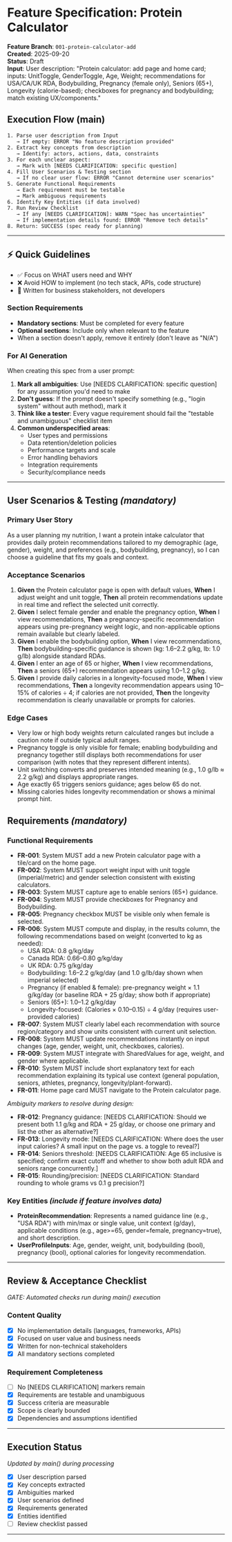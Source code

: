 # Feature Specification: Protein Calculator

**Feature Branch**: `001-protein-calculator-add`  
**Created**: 2025-09-20  
**Status**: Draft  
**Input**: User description: "Protein calculator: add page and home card; inputs: UnitToggle, GenderToggle, Age, Weight; recommendations for USA/CA/UK RDA, Bodybuilding, Pregnancy (female only), Seniors (65+), Longevity (calorie-based); checkboxes for pregnancy and bodybuilding; match existing UX/components."

## Execution Flow (main)

```
1. Parse user description from Input
   → If empty: ERROR "No feature description provided"
2. Extract key concepts from description
   → Identify: actors, actions, data, constraints
3. For each unclear aspect:
   → Mark with [NEEDS CLARIFICATION: specific question]
4. Fill User Scenarios & Testing section
   → If no clear user flow: ERROR "Cannot determine user scenarios"
5. Generate Functional Requirements
   → Each requirement must be testable
   → Mark ambiguous requirements
6. Identify Key Entities (if data involved)
7. Run Review Checklist
   → If any [NEEDS CLARIFICATION]: WARN "Spec has uncertainties"
   → If implementation details found: ERROR "Remove tech details"
8. Return: SUCCESS (spec ready for planning)
```

---

## ⚡ Quick Guidelines

- ✅ Focus on WHAT users need and WHY
- ❌ Avoid HOW to implement (no tech stack, APIs, code structure)
- 👥 Written for business stakeholders, not developers

### Section Requirements

- **Mandatory sections**: Must be completed for every feature
- **Optional sections**: Include only when relevant to the feature
- When a section doesn't apply, remove it entirely (don't leave as "N/A")

### For AI Generation

When creating this spec from a user prompt:

1. **Mark all ambiguities**: Use [NEEDS CLARIFICATION: specific question] for any assumption you'd need to make
2. **Don't guess**: If the prompt doesn't specify something (e.g., "login system" without auth method), mark it
3. **Think like a tester**: Every vague requirement should fail the "testable and unambiguous" checklist item
4. **Common underspecified areas**:
   - User types and permissions
   - Data retention/deletion policies
   - Performance targets and scale
   - Error handling behaviors
   - Integration requirements
   - Security/compliance needs

---

## User Scenarios & Testing _(mandatory)_

### Primary User Story

As a user planning my nutrition, I want a protein intake calculator that provides daily protein recommendations tailored to my demographic (age, gender), weight, and preferences (e.g., bodybuilding, pregnancy), so I can choose a guideline that fits my goals and context.

### Acceptance Scenarios

1. **Given** the Protein calculator page is open with default values, **When** I adjust weight and unit toggle, **Then** all protein recommendations update in real time and reflect the selected unit correctly.
2. **Given** I select female gender and enable the pregnancy option, **When** I view recommendations, **Then** a pregnancy-specific recommendation appears using pre-pregnancy weight logic, and non-applicable options remain available but clearly labeled.
3. **Given** I enable the bodybuilding option, **When** I view recommendations, **Then** bodybuilding-specific guidance is shown (kg: 1.6–2.2 g/kg, lb: 1.0 g/lb) alongside standard RDAs.
4. **Given** I enter an age of 65 or higher, **When** I view recommendations, **Then** a seniors (65+) recommendation appears using 1.0–1.2 g/kg.
5. **Given** I provide daily calories in a longevity-focused mode, **When** I view recommendations, **Then** a longevity recommendation appears using 10–15% of calories ÷ 4; if calories are not provided, **Then** the longevity recommendation is clearly unavailable or prompts for calories.

### Edge Cases

- Very low or high body weights return calculated ranges but include a caution note if outside typical adult ranges.
- Pregnancy toggle is only visible for female; enabling bodybuilding and pregnancy together still displays both recommendations for user comparison (with notes that they represent different intents).
- Unit switching converts and preserves intended meaning (e.g., 1.0 g/lb ≈ 2.2 g/kg) and displays appropriate ranges.
- Age exactly 65 triggers seniors guidance; ages below 65 do not.
- Missing calories hides longevity recommendation or shows a minimal prompt hint.

## Requirements _(mandatory)_

### Functional Requirements

- **FR-001**: System MUST add a new Protein calculator page with a tile/card on the home page.
- **FR-002**: System MUST support weight input with unit toggle (imperial/metric) and gender selection consistent with existing calculators.
- **FR-003**: System MUST capture age to enable seniors (65+) guidance.
- **FR-004**: System MUST provide checkboxes for Pregnancy and Bodybuilding.
- **FR-005**: Pregnancy checkbox MUST be visible only when female is selected.
- **FR-006**: System MUST compute and display, in the results column, the following recommendations based on weight (converted to kg as needed):
  - USA RDA: 0.8 g/kg/day
  - Canada RDA: 0.66–0.80 g/kg/day
  - UK RDA: 0.75 g/kg/day
  - Bodybuilding: 1.6–2.2 g/kg/day (and 1.0 g/lb/day shown when imperial selected)
  - Pregnancy (if enabled & female): pre-pregnancy weight × 1.1 g/kg/day (or baseline RDA + 25 g/day; show both if appropriate)
  - Seniors (65+): 1.0–1.2 g/kg/day
  - Longevity-focused: (Calories × 0.10–0.15) ÷ 4 g/day (requires user-provided calories)
- **FR-007**: System MUST clearly label each recommendation with source region/category and show units consistent with current unit selection.
- **FR-008**: System MUST update recommendations instantly on input changes (age, gender, weight, unit, checkboxes, calories).
- **FR-009**: System MUST integrate with SharedValues for age, weight, and gender where applicable.
- **FR-010**: System MUST include short explanatory text for each recommendation explaining its typical use context (general population, seniors, athletes, pregnancy, longevity/plant-forward).
- **FR-011**: Home page card MUST navigate to the Protein calculator page.

_Ambiguity markers to resolve during design:_

- **FR-012**: Pregnancy guidance: [NEEDS CLARIFICATION: Should we present both 1.1 g/kg and RDA + 25 g/day, or choose one primary and list the other as alternative?]
- **FR-013**: Longevity mode: [NEEDS CLARIFICATION: Where does the user input calories? A small input on the page vs. a toggle to reveal?]
- **FR-014**: Seniors threshold: [NEEDS CLARIFICATION: Age 65 inclusive is specified; confirm exact cutoff and whether to show both adult RDA and seniors range concurrently.]
- **FR-015**: Rounding/precision: [NEEDS CLARIFICATION: Standard rounding to whole grams vs 0.1 g precision?]

### Key Entities _(include if feature involves data)_

- **ProteinRecommendation**: Represents a named guidance line (e.g., "USA RDA") with min/max or single value, unit context (g/day), applicable conditions (e.g., age>=65, gender=female, pregnancy=true), and short description.
- **UserProfileInputs**: Age, gender, weight, unit, bodybuilding (bool), pregnancy (bool), optional calories for longevity recommendation.

---

## Review & Acceptance Checklist

_GATE: Automated checks run during main() execution_

### Content Quality

- [x] No implementation details (languages, frameworks, APIs)
- [x] Focused on user value and business needs
- [x] Written for non-technical stakeholders
- [x] All mandatory sections completed

### Requirement Completeness

- [ ] No [NEEDS CLARIFICATION] markers remain
- [x] Requirements are testable and unambiguous
- [x] Success criteria are measurable
- [x] Scope is clearly bounded
- [x] Dependencies and assumptions identified

---

## Execution Status

_Updated by main() during processing_

- [x] User description parsed
- [x] Key concepts extracted
- [x] Ambiguities marked
- [x] User scenarios defined
- [x] Requirements generated
- [x] Entities identified
- [ ] Review checklist passed

---
